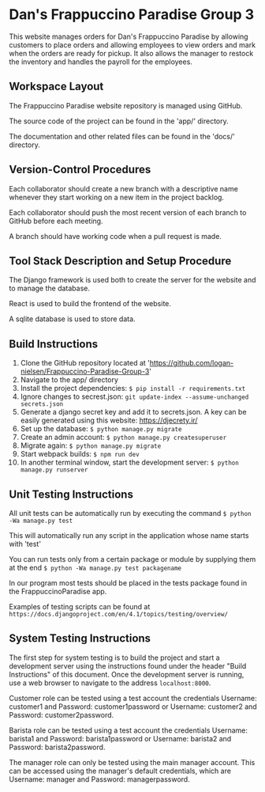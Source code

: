 # Dan's Frappuccino Paradise Group 3

This website manages orders for Dan's Frappuccino Paradise by allowing customers to place orders and allowing employees to view orders and mark when the orders are ready for pickup. It also allows the manager to restock the inventory and handles the payroll for the employees.  

## Workspace Layout

The Frappuccino Paradise website repository is managed using GitHub.

The source code of the project can be found in the 'app/' directory.

The documentation and other related files can be found in the 'docs/' directory.

## Version-Control Procedures

Each collaborator should create a new branch with a descriptive name whenever they start working on a new item in the project backlog.

Each collaborator should push the most recent version of each branch to GitHub before each meeting.

A branch should have working code when a pull request is made.

## Tool Stack Description and Setup Procedure

The Django framework is used both to create the server for the website and to manage the database.

React is used to build the frontend of the website.

A sqlite database is used to store data.

## Build Instructions

1. Clone the GitHub repository located at 'https://github.com/logan-nielsen/Frappuccino-Paradise-Group-3'
2. Navigate to the app/ directory
3. Install the project dependencies: ```$ pip install -r requirements.txt```
4. Ignore changes to secrest.json: ```git update-index --assume-unchanged secrets.json```
5. Generate a django secret key and add it to secrets.json. A key can be easily generated using this website: https://djecrety.ir/
6. Set up the database: ```$ python manage.py migrate```
7. Create an admin account: ```$ python manage.py createsuperuser```
8. Migrate again: ```$ python manage.py migrate```
9. Start webpack builds: ```$ npm run dev```
10. In another terminal window, start the development server: ```$ python manage.py runserver```

## Unit Testing Instructions
All unit tests can be automatically run by executing the command ```$ python -Wa manage.py test```

This will automatically run any script in the application whose name starts with 'test'

You can run tests only from a certain package or module by supplying them at the end ```$ python -Wa manage.py test packagename```

In our program most tests should be placed in the tests package found in the FrappuccinoParadise app.

Examples of testing scripts can be found at ```https://docs.djangoproject.com/en/4.1/topics/testing/overview/```



## System Testing Instructions

The first step for system testing is to build the project and start a development server using the instructions found under the header "Build Instructions" of this document. Once the development server is running, use a web browser to navigate to the address ```localhost:8000```. 

Customer role can be tested using a test account the credentials Username: customer1 and Password: customer1password or Username: customer2 and Password: customer2password.

Barista role can be tested using a test account the credentials Username: barista1 and Password: barista1password or Username: barista2 and Password: barista2password.

The manager role can only be tested using the main manager account. This can be accessed using the manager's default credentials, which are Username: manager and Password: managerpassword.
